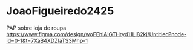 # JoaoFigueiredo2425
PAP sobre loja de roupa
https://www.figma.com/design/woFEhlAiGTHryd11LI82kj/Untitled?node-id=0-1&t=7XaB4XDZlaTS3Mhp-1